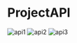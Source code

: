 # ProjectAPI
![api1](https://github.com/user-attachments/assets/f4c0d534-ebf0-4403-9f58-74c9c55d7215)
![api2](https://github.com/user-attachments/assets/15466db9-eb43-4975-972d-d04781f95b92)
![api3](https://github.com/user-attachments/assets/d1b76bec-dd7c-4bdc-9f06-95123fe5e550)
